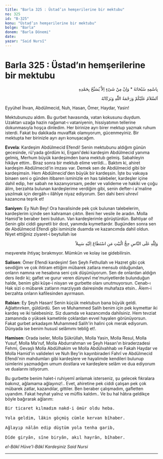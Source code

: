 ```yaml
---
title: "Barla 325 : Üstad’ın hemşerilerine bir mektubu"
no: 325
id: "B-325"
konu: "Üstad’ın hemşerilerine bir mektubu"
bolge: "Barla"
donem: "Barla Dönemi"
date: 
yazar: "Said Nursî"
---
```


# Barla 325 : Üstad’ın hemşerilerine bir mektubu

<p class="arabic" dir="rtl" title="Meal: “Subhân Allah’ın adıyla” * “Hiçbir şey yoktur ki O'nu hamd ile tesbih etmesin” [İsrâ 17:44]">بِاسْمِهِ سُبْحَانَهُ * وَاِنْ مِنْ شَىْءٍ اِلاَّ يُسَبِّحُ بِحَمْدِهِ</p>

<p class="arabic" dir="rtl" title="Meal: “Allah’ın selâmı, rahmeti ve bereketleri, üzerinize olsun.”">اَلسَّلاَمُ عَلَيْكُمْ وَرَحْمَةُ اللّٰهِ وَبَرَكَاتُهُ</p>

Eyyühel İhvan, Abdülmecid, Nuh, Hasan, Ömer, Haydar, Yasin!

Mektubunuzu aldım. Bu gurbet havasında, vatan kokusunu duydum. Uzaktan uzağa hazin nağamat-ı vataniyenin, hissiyatımın tellerine dokunmasıyla hoşça dinledim. Her birinize ayrı birer mektup yazmak ruhum isterdi. Fakat bu dakikada muvaffak olamıyorum, gücenmeyiniz. Bir mektupta her birinizle ayrı ayrı konuşacağım.

**Evvela**: Kardeşim Abdülmecid Efendi! Senin mektubunu aldığım günün gecesinde, rü'yada gördüm ki, Ergani'deki kardeşim Abdülmecid yanıma gelmiş, Merhum büyük kardeşimden bana mektub gelmiş. Sabahleyin hikâye ettim.. Biraz sonra bir mektub elime verildi... Baktım ki, ahiret kardeşim Abdülmecid'in imzası var. Demek sen de Abdülmecid gibi bir kardeşimsin. Hem Abdülmecid'den büyük bir kardeşsin. İşte bu vakıaya binaen seni o günden itibaren isminizle en has talebeler, kardeşler içine dahil edip, her sabah ne kazanıyorsam, peder ve valideme ve hakiki ve çoğu âlim, berzahta bulunan kardeşlerime verdiğim gibi, senin defter-i a'maline yazılmak için dergâh-ı ilâhîye niyaz ediyorum. Sen dahi beni uhrevî kazancına teşrik et!

**Saniyen**: Ey Nuh Bey! Ora havalisinde pek çok bulunan talebelerim, kardeşlerim içinde sen kahraman çıktın. Beni her vesile ile aradın. Molla Hamid'le beraber beni buldun. Van kardeşlerimle görüştürdün. Bahtiyar ol! Senin gibi ciddi gayretli bir dost, yanımda kıymettardır. Bugünden sonra sen de Abdülmecid Efendi gibi isminizle duamda ve kazancımda dahil oldun. Niyet ettiğiniz ziyaret-i beytullah ise

<p class="arabic" dir="rtl" title="Meal: “Ona bir yol bulabilenlerin Beyt'i haccetmesi Allah'ın insanlar üzerinde bir hakkıdır.” [Âl-i İmran Suresi 3:97]">وَلِلّٰهِ عَلَى النَّاسِ حِجُّ الْبَيْتِ مَنِ اسْتَطَاعَ اِلَيْهِ سَبِيلاً</p>

meşverete ihtiyaç bırakmıyor. Mümkün ve kolay ise gidebilirsin.

**Salisen**: Ömer Efendi kardeşim! Sen Şeyh Fethullah ve Hazret gibi çok sevdiğim ve çok ihtiram ettiğim mübarek zatlara mensub olduğundan, onların namına ve hesabına seni çok düşünüyorum. Sen de onlardan aldığın ders iledir ki; gaflet ve gurur veren dünyevî me'muriyetlerde bulunduğun halde, benim gibi kûşe-i nisyan ve gurbette olanı unutmuyorsun. Cenab-ı Hak sizi o mübarek zatların marziyyatı dairesinde muhafaza etsin.. Âlem-i berzahta onların kafilesinden ayırmasın.

**Rabian**: Ey Şeyh Hasan! Senin küçük mektubun bana büyük geldi. Ağlattırırken, güldürdü. Sen ve Muhammed Salih benim için pek kıymettar iki kardeş ve iki talebesiniz. Siz duamda ve kazancımda dahilsiniz. Hem tevziat zamanında o yüksek kametinle çoklardan evvel hayalen görünüyorsun. Fakat gurbet arkadaşım Muhammed Salih'in halini çok merak ediyorum. Dünyada ise benim hususî selâmımı tebliğ et!.

**Hamisen**: Orada iseler, Molla Şükrüllah, Molla Yasin, Molla Resul, Molla Yusuf, Molla Ma'ruf, Molla Abdurrahman ve Şeyh Hasan'ın biraderzadesi Fehmi, Gevaşlı Molla Abdülhakim ve Molla Abdülvahhab ve Fakah Haydar ve Molla Hamid'in valideleri ve Nuh Bey'in kayınbiraderi Fahrî ve Abdülmecid Efendi'nin mahdumları gibi kardeşlere ve hayalimde kendileri bulunup isimlerini yazmadığım umum dostlara ve kardeşlere selâm ve dua ediyorum ve dualarını istiyorum.

Bu gurbette benim halet-i ruhiyemî anlamak isterseniz, şu gelecek fıkralara bakınız, ağlamama ağlayınız!.. Evet, ahiretine pek ciddi çalışan pek çok mübarek zatlar, kazandılar, gittiler. Ben beraber çalışmadım, gafletten uyandım. Fakat heyhat yalnız ve müflis kaldım.. Ve bu hal hâtıra geldikçe böyle bağırarak ağlarım:

<pre>
Bir ticaret kılmadım nakd-i ömür oldu heba.
 
Yola geldim, lâkin göçmüş cümle kervan bîhaber.
 
Ağlayıp nâlân edip düştüm yola tenha garib,
 
Dîde giryân, sîne biryân, akıl hayrân, bîhaber.
</pre>

*el-Bâkî Hüve’l-Bâkî*
*Kardeşiniz*
*Said Nursi*

***
